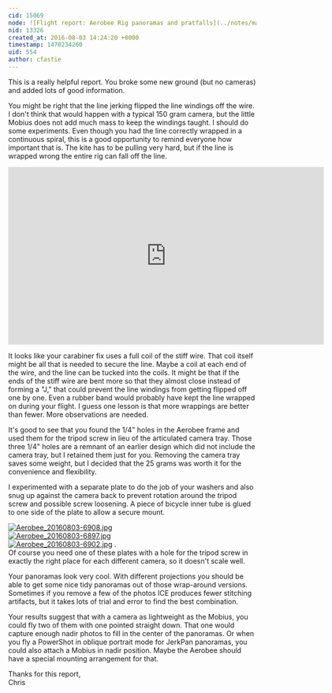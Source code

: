 ```yaml
---
cid: 15069
node: ![Flight report: Aerobee Rig panoramas and pratfalls](../notes/mathew/08-03-2016/flight-report-aerobee-rig-panoramas-and-pratfalls)
nid: 13326
created_at: 2016-08-03 14:24:20 +0000
timestamp: 1470234260
uid: 554
author: cfastie
---
```


This is a really helpful report. You broke some new ground (but no cameras) and added lots of good information.

You might be right that the line jerking flipped the line windings off the wire. I don't think that would happen with a typical 150 gram camera, but the little Mobius does not add much mass to keep the windings taught. I should do some experiments. Even though you had the line correctly wrapped in a continuous spiral, this is a good opportunity to remind everyone how important that is. The kite has to be pulling very hard, but if the line is wrapped wrong the entire rig can fall off the line.

<iframe width="640" height="360" src="https://www.youtube.com/embed/oektkAIsbiQ?rel=0" frameborder="0" allowfullscreen></iframe>

It looks like your carabiner fix uses a full coil of the stiff wire. That coil itself might be all that is needed to secure the line. Maybe a coil at each end of the wire, and the line can be tucked into the coils. It might be that if the ends of the stiff wire are bent more so that they almost close instead of forming a "J," that could prevent the line windings from getting flipped off one by one. Even a rubber band would probably have kept the line wrapped on during your flight. I guess one lesson is that more wrappings are better than fewer. More observations are needed.

It's good to see that you found the 1/4" holes in the Aerobee frame and used them for the tripod screw in lieu of the articulated camera tray. Those three 1/4" holes are a remnant of an earlier design which did not include the camera tray, but I retained them just for you. Removing the camera tray saves some weight, but I decided that the 25 grams was worth it for the convenience and flexibility. 

I experimented with a separate plate to do the job of your washers and also snug up against the camera back to prevent rotation around the tripod screw and possible screw loosening. A piece of bicycle inner tube is glued to one side of the plate to allow a secure mount.

[![Aerobee_20160803-6908.jpg](//i.publiclab.org/system/images/photos/000/017/335/medium/Aerobee_20160803-6908.jpg)](//i.publiclab.org/system/images/photos/000/017/335/original/Aerobee_20160803-6908.jpg)  
[![Aerobee_20160803-6897.jpg](//i.publiclab.org/system/images/photos/000/017/336/medium/Aerobee_20160803-6897.jpg)](//i.publiclab.org/system/images/photos/000/017/336/original/Aerobee_20160803-6897.jpg)  
[![Aerobee_20160803-6902.jpg](//i.publiclab.org/system/images/photos/000/017/337/medium/Aerobee_20160803-6902.jpg)](//i.publiclab.org/system/images/photos/000/017/337/original/Aerobee_20160803-6902.jpg)
.  
Of course you need one of these plates with a hole for the tripod screw in exactly the right place for each different camera, so it doesn't scale well.

Your panoramas look very cool. With different projections you should be able to get some nice tidy panoramas out of those wrap-around versions. Sometimes if you remove a few of the photos ICE produces fewer stitching artifacts, but it takes lots of trial and error to find the best combination. 

Your results suggest that with a camera as lightweight as the Mobius, you could fly two of them with one pointed straight down. That one would capture enough nadir photos to fill in the center of the panoramas. Or when you fly a PowerShot in oblique portrait mode for JerkPan panoramas, you could also attach a Mobius in nadir position. Maybe the Aerobee should have a special mounting arrangement for that.

Thanks for this report,  
Chris







